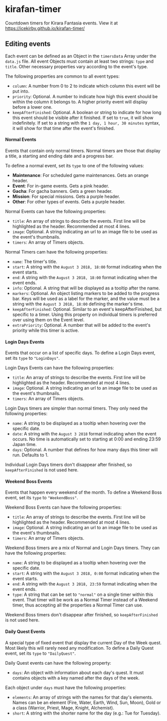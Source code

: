 # kirafan-timer
Countdown timers for Kirara Fantasia events. View it at https://icekirby.github.io/kirafan-timer/


## Editing events
Each event can be defined as an Object in the `timersData` Array under the `data.js` file.
All event Objects must contain at least two strings: `type` and `title`. Other necessary properties vary according to the event's type.

The following properties are common to all event types:
- `column`: A number from 0 to 2 to indicate which column this event will be put into.
- `priority`: Optional. A number to indicate how high this event should be within the column it belongs to. A higher priority event will display before a lower one.
- `keepAfterFinished`: Optional. A boolean or string to indicate for how long this event should be visible after it finished. If set to `true`, it will show indefinitely. If set to a string with the `1 day, 1 hour, 30 minutes` syntax, it will show for that time after the event's finished.

#### Normal Events
Events that contain only normal timers. Normal timers are those that display a title, a starting and ending date and a progress bar.

To define a normal event, set its `type` to one of the following values:
- **Maintenance**: For scheduled game maintenances. Gets an orange header.
- **Event**: For in-game events. Gets a pink header.
- **Gacha**: For gacha banners. Gets a green header.
- **Mission**: For special missions. Gets a purple header.
- **Other**: For other types of events. Gets a purple header.

Normal Events can have the following properties:
- `title`: An array of strings to describe the events. First line will be highlighted as the header. Recommended at most 4 lines.
- `image`: Optional. A string indicating an url to an image file to be used as the event's thumbnails.
- `timers`: An array of Timers objects.

Normal Timers cam have the following properties:
- `name`: The timer's title.
- `start`: A string with the `August 3 2018, 18:00` format indicating when the event starts.
- `end`: A string with the `August 3 2018, 18:00` format indicating when the event ends.
- `info`: Optional. A string that will be displayed as a tooltip after the name.
- `markers`: Optional. An object listing markers to be added to the progress bar. Keys will be used as a label for the marker, and the value must be a string with the `August 3 2018, 18:00` defining the marker's time.
- `keepAfterFinished`: Optional. Similar to an event's keepAfterFinished, but specific to a timer. Using this property on individual timers is preferred over using them on the Event level.
- `extraPriority`: Optional. A number that will be added to the event's priority while this timer is active.

#### Login Days Events
Events that occur on a list of specific days.
To define a Login Days event, set its `type` to `"LoginDays"`.

Login Days Events can have the following properties:
- `title`: An array of strings to describe the events. First line will be highlighted as the header. Recommended at most 4 lines.
- `image`: Optional. A string indicating an url to an image file to be used as the event's thumbnails.
- `timers`: An array of Timers objects.

Login Days timers are simpler than normal timers. They only need the following properties:
- `name`: A string to be displayed as a tooltip when hovering over the specific date.
- `date`: A string with the `August 3 2018` format indicating when the event occurs. No time is automatically set to starting at 0:00 and ending 23:59 Japan time.
- `days`: Optional. A number that defines for how many days this timer will run. Defaults to 1.

Individual Login Days timers don't disappear after finished, so `keepAfterFinished` is not used here.

#### Weekend Boss Events
Events that happen every weekend of the month.
To define a Weekend Boss event, set its `type` to `"WeekendBoss"`.

Weekend Boss Events can have the following properties:
- `title`: An array of strings to describe the events. First line will be highlighted as the header. Recommended at most 4 lines.
- `image`: Optional. A string indicating an url to an image file to be used as the event's thumbnails.
- `timers`: An array of Timers objects.

Weekend Boss timers are a mix of Normal and Login Days timers. They can have the following properties:
- `name`: A string to be displayed as a tooltip when hovering over the specific date.
- `start`: A string with the `August 3 2018, 0:00` format indicating when the event starts.
- `end`: A string with the `August 3 2018, 23:59` format indicating when the event ends.
- `type`: A string that can be set to `"normal"` on a single timer within this event. That timer will be work as a Normal Timer instead of a Weekend timer, thus accepting all the properties a Normal Timer can use.

Weekend Boss timers don't disappear after finished, so `keepAfterFinished` is not used here.

#### Daily Quest Events
A special type of fixed event that display the current Day of the Week quest. Most likely this will rarely need any modification.
To define a Daily Quest event, set its `type` to `"DailyQuest"`.

Daily Quest events can have the following property:
- `days`: An object with information about each day's quest. It must contains objects with a key named after the days of the week.

Each object under `days` must have the following properties:
- `elements`: An array of strings with the names for that day's elements. Names can be an element (Fire, Water, Earth, Wind, Sun, Moon), Gold or a class (Warrior, Priest, Mage, Knight, Alchemist).
- `short`: A string with the shorter name for the day (e.g.: Tue for Tuesday).

